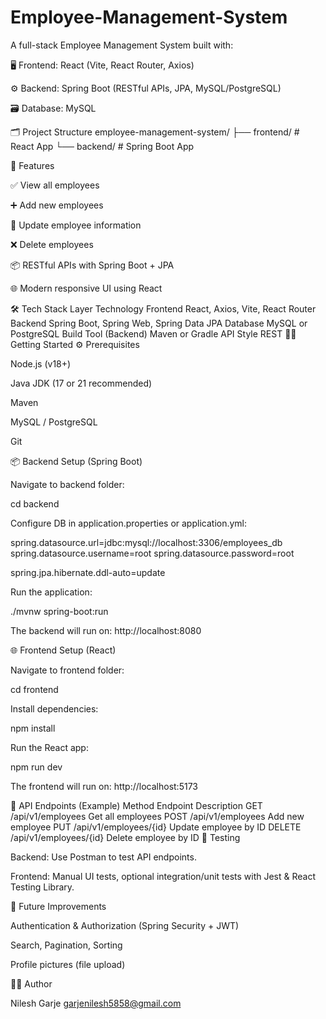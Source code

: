 # Employee-Management-System

A full-stack Employee Management System built with:

🖥️ Frontend: React (Vite, React Router, Axios)

⚙️ Backend: Spring Boot (RESTful APIs, JPA, MySQL/PostgreSQL)

🗃️ Database: MySQL

🗂️ Project Structure employee-management-system/ ├── frontend/ # React App └── backend/ # Spring Boot App

🚀 Features

✅ View all employees

➕ Add new employees

📝 Update employee information

❌ Delete employees

📦 RESTful APIs with Spring Boot + JPA

🌐 Modern responsive UI using React

🛠️ Tech Stack Layer Technology Frontend React, Axios, Vite, React Router Backend Spring Boot, Spring Web, Spring Data JPA Database MySQL or PostgreSQL Build Tool (Backend) Maven or Gradle API Style REST 🧑‍💻 Getting Started ⚙️ Prerequisites

Node.js (v18+)

Java JDK (17 or 21 recommended)

Maven

MySQL / PostgreSQL

Git

📦 Backend Setup (Spring Boot)

Navigate to backend folder:

cd backend

Configure DB in application.properties or application.yml:

spring.datasource.url=jdbc:mysql://localhost:3306/employees_db spring.datasource.username=root spring.datasource.password=root

spring.jpa.hibernate.ddl-auto=update

Run the application:

./mvnw spring-boot:run

The backend will run on: http://localhost:8080

🌐 Frontend Setup (React)

Navigate to frontend folder:

cd frontend

Install dependencies:

npm install

Run the React app:

npm run dev

The frontend will run on: http://localhost:5173

📁 API Endpoints (Example) Method Endpoint Description GET /api/v1/employees Get all employees POST /api/v1/employees Add new employee PUT /api/v1/employees/{id} Update employee by ID DELETE /api/v1/employees/{id} Delete employee by ID 🧪 Testing

Backend: Use Postman to test API endpoints.

Frontend: Manual UI tests, optional integration/unit tests with Jest & React Testing Library.

📌 Future Improvements

Authentication & Authorization (Spring Security + JWT)

Search, Pagination, Sorting

Profile pictures (file upload)

🧑‍🏫 Author

Nilesh Garje garjenilesh5858@gmail.com

